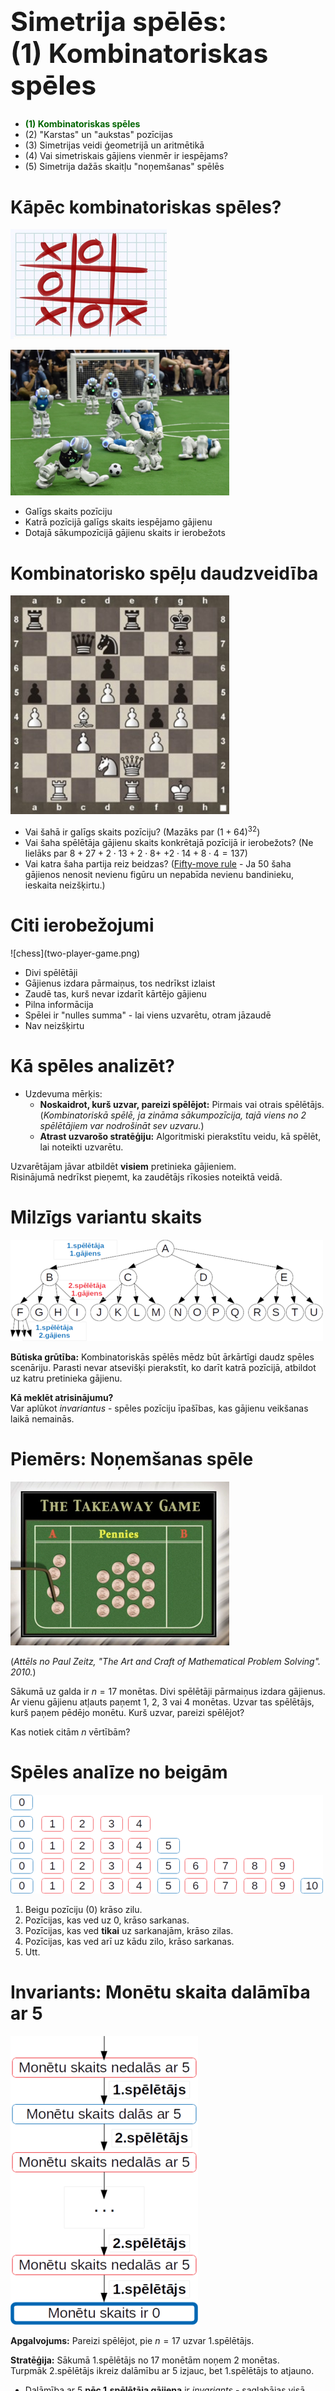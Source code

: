 # &nbsp;

<hgroup>

<h1 style="font-size:32pt">Simetrija spēlēs:<br/>
(1) Kombinatoriskas spēles</h1>

</hgroup><hgroup>

* <span style="color:darkgreen">**(1) Kombinatoriskas spēles**</span>
* (2) "Karstas" un "aukstas" pozīcijas
* (3) Simetrijas veidi ģeometrijā un aritmētikā
* (4) Vai simetriskais gājiens vienmēr ir iespējams?
* (5) Simetrija dažās skaitļu "noņemšanas" spēlēs

</hgroup>



# Kāpēc kombinatoriskas spēles?

<hgroup>

![tic-tac-toe](tic-tac-toe.png)

![robocup](robocup.png)

</hgroup>
<hgroup>

* Galīgs skaits pozīciju
* Katrā pozīcijā galīgs skaits iespējamo gājienu
* Dotajā sākumpozīcijā gājienu skaits ir ierobežots

</hgroup>




# Kombinatorisko spēļu daudzveidība

<hgroup>

![chess](chess.png)

</hgroup>

<hgroup>

* Vai šahā ir galīgs skaits pozīciju? (Mazāks par $(1+64)^{32}$)
* Vai šaha spēlētāja gājienu skaits konkrētajā pozīcijā ir ierobežots? (Ne lielāks par $8 + 27 + 
2\cdot{}13 + 2\cdot{}8+$ $+ 2\cdot{}14 + 8\cdot{}4=137$)
* Vai katra šaha partija reiz beidzas? ([Fifty-move rule](https://en.wikipedia.org/wiki/Fifty-move_rule) - Ja 50 šaha gājienos nenosit nevienu figūru un nepabīda nevienu bandinieku, ieskaita neizšķirtu.)

</hgroup>




# Citi ierobežojumi

<hgroup>
![chess](two-player-game.png)
</hgroup>

<hgroup>

* Divi spēlētāji
* Gājienus izdara pārmaiņus, tos nedrīkst izlaist
* Zaudē tas, kurš nevar izdarīt kārtējo gājienu
* Pilna informācija
* Spēlei ir "nulles summa" - lai viens uzvarētu, otram jāzaudē
* Nav neizšķirtu

</hgroup>


# Kā spēles analizēt?

* Uzdevuma mērķis: 
    - **Noskaidrot, kurš uzvar, pareizi spēlējot:** Pirmais vai otrais spēlētājs.
(*Kombinatoriskā spēlē, ja zināma sākumpozīcija, tajā 
viens no 2 spēlētājiem var nodrošināt sev uzvaru.*)
    - **Atrast uzvarošo stratēģiju:** Algoritmiski pierakstītu veidu, kā spēlēt, lai noteikti uzvarētu.

Uzvarētājam
jāvar atbildēt **visiem** pretinieka gājieniem.  
Risinājumā nedrīkst pieņemt, ka zaudētājs rīkosies noteiktā veidā.


# Milzīgs variantu skaits

![Eksponenciālais sprādziens](exponential-by-four.png)

**Būtiska grūtība:** Kombinatoriskās spēlēs mēdz būt ārkārtīgi daudz spēles scenāriju. 
Parasti nevar atsevišķi pierakstīt, ko darīt katrā pozīcijā, atbildot uz katru pretinieka gājienu.

**Kā meklēt atrisinājumu?**  
Var aplūkot *invariantus* - spēles pozīciju īpašības, kas gājienu veikšanas laikā nemainās.


# <lo-sample/> Piemērs: Noņemšanas spēle

<hgroup>

![Noņemšanas spēle](the-takeaway-game.png)

(*Attēls no Paul Zeitz,
"The Art and Craft of Mathematical Problem Solving". 2010.*)

</hgroup>

<hgroup>

Sākumā uz galda ir $n=17$ monētas. Divi spēlētāji pārmaiņus izdara gājienus. 
Ar vienu gājienu atļauts paņemt $1$, $2$, $3$ vai $4$ monētas. Uzvar tas spēlētājs, 
kurš paņem pēdējo monētu. Kurš uzvar, pareizi spēlējot?

Kas notiek citām $n$ vērtībām?

</hgroup>



# Spēles analīze no beigām

![Noņemšanas spēles stāvokļi](take-away-game-states.png)

1. Beigu pozīciju ($0$) krāso <blue>zilu</blue>.
2. Pozīcijas, kas ved uz $0$, krāso <red>sarkanas</red>.
3. Pozīcijas, kas ved **tikai** uz sarkanajām, krāso <blue>zilas</blue>. 
4. Pozīcijas, kas ved arī uz kādu zilo, krāso <red>sarkanas</red>.
5. Utt. 



# Invariants: Monētu skaita dalāmība ar 5

<hgroup>

![Noņemšanas spēles stāvokļi](take-away-macrostates.png) 

</hgroup>

<hgroup>

**Apgalvojums:** Pareizi spēlējot, pie $n=17$ uzvar 1.spēlētājs. 

**Stratēģija:** Sākumā 1.spēlētājs no $17$ monētām noņem 2 monētas.   
Turpmāk 2.spēlētājs ikreiz dalāmību ar $5$ izjauc, bet 1.spēlētājs to atjauno.  

* <blue>Dalāmība ar $5$</blue> **pēc 1.spēlētāja gājiena** ir 
<blue>*invariants*</blue> - saglabājas visā spēles gaitā.
* Monētu skaits uz galda visu laiku samazinās. 
Tas reiz kļūs $0$ (turklāt tas notiks **pēc 1.spēlētāja gājiena**).

</hgroup>



# Vai 1.spēlētājs var kontrolēt šo invariantu?

*Uzvarētāja stratēģijai jāspēj atbildēt uz jebkuru pretinieka gājienu.*

1. Sākumā monētu skaits $n=17$ nedalās ar $5$. Ar pirmo gājienu 
var panākt, lai $n_1 = 17-2=15$ dalītos ar $5$.
2. Pēc $i$ gājieniem pretinieks no jebkuras $n_i$ vērtības var atņemt
$1$, $2$, $3$ vai $4$. Uzvarētājs tad atņem "pretējo skaitli". 

![Noņemšanas spēles atbildes](take-away-game-responses.png)



# <lo-summary/> Kas jāraksta atrisinājumā - 1

<hgroup>

![Atrisinājuma struktūra - 1](solution-structure-01.png)

</hgroup>

<hgroup>

**Ja uzvar 1.spēlētājs:**  
Jāuzraksta, kā ar pirmo gājienu nonākt stāvoklī, kas atbilst invariantam.  
<blue>**Piemērs:** Uzvarētājs sākumā panāk, ka monētu skaits uz galda dalās ar $5$.</blue>

(*Invariants jāizdomā patstāvīgi. Dažreiz palīdz spēles analīze "no beigām".*)

</hgroup>




# <lo-summary/> Kas jāraksta atrisinājumā - 2

<hgroup>

![Atrisinājuma struktūra - 2](solution-structure-02.png)

</hgroup>

<hgroup>

Turpmāk pretinieks katrā gājienā būs spiests invariantu izjaukt.  
<blue>**Piemērs:** Monētu skaits uz galda pēc zaudētāja gājiena nedalīsies ar $5$.
Savukārt uzvarētājs *pēc katra sava gājiena* atjauno
dalāmību ar $5$.</blue>

Jāuzraksta, kādēļ to var panākt atbildot uz katru pretinieka gājienu.  
<blue>**Piemērs:** Ja pretinieks atņēma $k$ monētas ($k=1,2,3,4$), tad
uzvarētājs atņem $5-k$ monētas.</blue>

</hgroup>




# <lo-summary/> Kas jāraksta atrisinājumā - 3

<hgroup>

![Atrisinājuma struktūra - 3](solution-structure-03.png)

</hgroup>


<hgroup>

**Jāpamato**, ka spēle reiz beidzas.
Citiem vārdiem, spēles pozīcijas nevar turpināties neierobežoti ilgi vai "iecikloties".
Jāpamato arī, ka spēles beigu stāvoklis arī pieder invariantam, ka to 
sasniegs uzvarētājs (tas, kurš kontrolē invariantu).  
<blue>**Piemērs:** Monētu skaits visu laiku samazinās, kādreiz tas kļūs $0$. 
Tas notiks pēc 1.spēlētāja gājiena, jo arī $0$ dalās ar $5$.</blue>

</hgroup>





# <lo-summary/> Ja uzvar otrais...

<hgroup>

![Atrisinājuma struktūra - 4](solution-structure-04.png)

</hgroup>

<hgroup>

**Ja uzvar 2.spēlētājs,**  
tad līdzīga atrisinājuma struktūra kā iepriekš. Nav pirmā soļa, nav jāraksta, kā 
nonākt invarianta stāvoklī. Spēles sākumstāvoklis **jau** apmierina invarianta īpašību, 2.spēlētājs to 
var saglabāt arī turpmāk, atbildot uz katru 1.spēlētāja gājienu.  
<blue>**Piemērs:** Ja sākumā ir $n=15$ monētas, tad, pareizi spēlējot, uzvar
2.spēlētājs - atbildot uz katru 1.spēlētāja gājienu, viņš allaž var 
atjaunot dalāmību ar $5$.</blue>


</hgroup>



# &nbsp;

<hgroup>

<h1 style="font-size:32pt">Simetrija spēlēs:<br/>
(2) "Karstas" un "aukstas" pozīcijas</h1>

</hgroup><hgroup>

* (1) Kombinatoriskas spēles
* <green>**(2) "Karstas" un "aukstas" pozīcijas**</green>
* (3) Simetrijas veidi ģeometrijā un aritmētikā
* (4) Vai simetriskais gājiens vienmēr ir iespējams?
* (5) Simetrija dažās skaitļu "noņemšanas" spēlēs

</hgroup>




# Kāpēc visas pozīcijas dala 2 grupās?

Uzvaroša stratēģija nozīmē spēju kontrolēt invariantu - 
pēc katra gājiena nokļūstot "aukstā pozīcijā".

(*Spēļu analīzē par [Hot game](https://en.wikipedia.org/wiki/Hot_game) sauc pozīcijas, 
kur ar kārtējo gājienu var uzlabot savas izredzes. 
“Cold game” ir otrādi - spēlētājs ar savu gājienu izredzes pasliktina.*)

![Stāvokļu pārejas](state-transitions.png)



# <lo-sample/> Dalītāju noņemšanas spēle

Sākumā uz galda ir $100$ monētas. Divi spēlētāji $A$ un $B$ pārmaiņus 
izdara gājienus. Ja uz galda ir $N$ monētas, tad ar kārtējo gājienu 
var paņemt tādu monētu skaitu, kas ir kāds no skaitļa $N$ dalītājiem, 
izņemot pašu $N$. (Piemēram, pirmajā gājienā $A$ var paņemt $1,2,4,5,10,20,25$ vai $50$ 
monētas, bet ne $100$ monētas.)  
Spēlē uzvar tas, kurš izdara pēdējo atļauto gājienu, 
un uz galda atstāj 1 monētu (tai vairs nav dalītāju, 
kas atšķirtos no paša skaitļa).  
Kurš uzvar, pareizi spēlējot?



# Kuras pozīcijas būs aukstas?

![Dalītāju atņemšana](divisor-game-states.png)

* "1" ir auksta pozīcija
* "2" (tikai pāreja $2 \rightarrow 1$) ir karsta.
* "3" (tikai pāreja $3 \rightarrow 2$) ir auksta. utt.

**A:** "6" (pārejas uz "3", "4" vai "5") ir karsta, jo **eksistē** pāreja uz aukstu.  
**B:** "7" (pārejas tikai uz karstu "6") ir auksta, jo **katra**/**vienīgā** pāreja uz karstu.  
**C:** "9" (pārejas uz "6" un "8") ir auksta, jo **katra** pāreja uz karstu.



# <lo-sample/> LV.AO.2002.7.4

Divi spēlētāji pamīšus raksta uz tāfeles pa vienam naturālam skaitlim no 1 līdz 8 ieskaitot. Nedrīkst rakstīt skaitļus, ar kuriem dalās kaut viens jau uzrakstīts skaitlis. Kas nevar izdarīt gājienu, zaudē. Parādiet, kā tas, kas izdara pirmo gājienu, var uzvarēt.



# Divu veidu pamatojumi

<hgroup>

**Nekonstruktīva stratēģija**

Vienmēr uzvar 1.spēlētājs.  
Aplūkojam 2 iespējas:

1. Uzrakstot skaitli “1”, nonākam “aukstā” pozīcijā.  
Tad 1.spēlētājs sāk ar "1" (un turpmāk 
ikreiz atgriežas aukstā pozīcijā).
2. Uzrakstot skaitli “1”, nonākam “karstā” pozīcijā, uz ko 2.spēlētājs atbild ar skaitli $N>1$.  
Šajā gadījumā 1.spēlētājs pats sāk ar skaitli $N$ un uzvar.


</hgroup> 

<hgroup>

**Konstruktīva stratēģija**  

* Sāk ar skaitli $2$ (kas izslēdz $1$).
* Atlikušos skaitļus sadala pāros: $(3,4)$, $(5,7)$, $(6,8)$.

![Uzvarošā stratēģija](divisibility-game.png)

</hgroup>



# <lo-sample/> 1.piemērs no NMS lapas

Vienā horizontālā rindā savilktas a) 9; b) 10 svītriņas. 
Divi spēlētāji pamīšus izdara gājienus. Vienā gājienā var par krustiņu pārvērst 
vai nu vienu svītriņu, vai arī divas blakus esošas svītriņas.
Zaudē tas spēlētājs, kurš nevar izdarīt gājienu, tas ir, nevar atbilstoši noteikumiem, 
svītriņu pārvērst par krustiņu. Kurš spēlētājs – pirmais vai otrais – vienmēr var uzvarēt?

![Sērkociņu virknes](matchstick-picture-01.png)



# Analīze

> **Radniecīgs uzdevums:** Ja $1$ vai $2$ sērkociņus varētu paņemt *jebkādi*, tad aukstas pozīcijas būtu 
> tās, kur sērkociņu skaits dalās ar $3$: 
> (1) Vispirms uzvarētājs panāk, lai sērkociņu skaits dalās ar $3$.  
> (2) Ja pretinieks ņem $1$, uzvarētājs ņem $2$ (un otrādi).  
> (3) Tātad pēc katra uzvarētāja gājiena skaits dalās ar $3$. 

Mūsu uzdevums ir cits: Vienu sērkociņu drīkst ņemt jebkur, bet divi sērkociņi 
noteikti jāņem abi blakus (ja tāda vieta vispār ir). 

**Ideja #1:** Jau pirmajā gājienā panākt, lai uzvarētājs 
<blue>*vienmēr varētu atbildēt pretinieka gājienam*</blue>. Ja to var, 
tad uzvarētājs uzvar - jo viņam neaptrūks gājienu (tie aptrūks pretiniekam).  
**Ideja #2:** Panākt simetriskas spēles pozīcijas.



# Pirmais gājiens spēles laukuma vidū

![Sērkociņu virknes](matchstick-picture-02.png)

* Uzvar 1.spēlētājs. <blue>**Invariants:**</blue> Pēc katra 1.spēlētāja gājiena konfigurācija simetriska pret vertikālo taisni.
* 1.gājiens sadala sērkociņu konfigurāciju divās simetriskās daļās.
* Katram pretinieka gājienam var atbildēt simetriski pret asi.
* Tā kā 1.spēlētājs vienmēr var atbildēt uz pretinieka gājienu, 
izsvītrojamo sērkociņu pietrūks 2.spēlētājam.

![Sērkociņu virknes](matchstick-picture-03.png)



# <lo-sample/> 2.piemērs no NMS lapas

Uz galda ir divas konfekšu kaudzes. Divi spēlētāji pamīšus ņem konfektes. Vienā gājienā viens spēlētājs
drīkst paņemt jebkuru konfekšu skaitu no vienas kaudzes un apēst. Zaudē tas spēlētājs, kuram vairs nav
ko paņemt. Kurš spēlētājs – pirmais vai otrais – vienmēr var uzvarēt, ja sākumā a) abās konfekšu kaudzēs
ir pa 10 konfektēm; b) vienā kaudzē ir 12 konfektes, bet otrā – 10 konfektes?



# Konfektes Dekarta koordinātu sistēmā

* Spēli var interpretēt ģeometriski, var būt vieglāk pamanīt simetriju. 
Faktiski simetrija ir starp konfekšu kaudzēm jeb 2 skaitlīšiem.
* Konfekšu ēšana no 1.kaudzes (virzība pa kreisi) ir simetriska
ēšanai no 2.kaudzes (virzība uz leju).

![Konfektes Dekarta koordinātēs](candy-problem-01.png)



# "No beigām" - no kreisā apakšējā stūra

![Konfektes Dekarta koordinātēs](candy-problem-02.png)

Analizējam šo spēli "no beigām":

* $\color{#06C}{(0,0)}$</blue> ir auksta, bet $\color{#F00}{(0,n)}$, <red>$(n,0)$</red> (kur $n>0$) - karstas.
* Pirmā neiekrāsotā rūtiņa, kas ved tikai uz karstajām ir $\color{#F00}{(1,1)}$.
* Tātad visas $\color{#F00}{(1,n)}$ un <red>$\color{#F00}{(n,1)}$</red> (pie $n>1$) ir karstas.
* Pirmā neiekrāsotā, kas ved tikai uz karstajām ir <blue>$\color{#06C}{(2,2)}$</blue>, utt.



# <lo-summary/> Kopsavilkums

* **Universāla stratēģija:**  
Uzvarētājam pēc katra gājiena jāatgriežas aukstā pozīcijā.  
Var tomēr būt grūti noskaidrot, kura ir "auksta pozīcija". Arī - kurš, pareizi spēlējot, uzvar.
* Reizēm var pamatot, **kuram** no spēlētājiem būs uzvaroša stratēģija
(uzdevumā par dalītāju rakstīšanu), bet tā ir arī jākonstruē. 
* "Aukstās" pozīcijas reizēm izceļas ar lielāku regularitāti 
    - Monētu skaits dalās ar $5$
    - Abās kaudzītēs vienāds skaits konfekšu
    - Spēles pozīcija ir simetriska (piemēram, pret simetrijas asi). 
* Zaudētājs katrā gājienā simetriju izjauc, uzvarētājs - atjauno.





